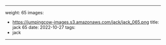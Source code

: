 
---
weight: 65
images:
- https://jumpingcow-images.s3.amazonaws.com/jack/jack_065.png
title: jack 65
date: 2022-10-27
tags:
- jack
---
